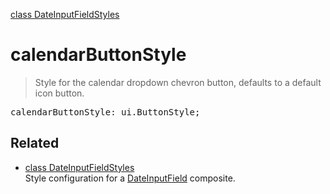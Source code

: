 [class DateInputFieldStyles](DateInputFieldStyles.md)

# calendarButtonStyle

> Style for the calendar dropdown chevron button, defaults to a default icon button.

<pre class="docgen_signature">calendarButtonStyle: ui.ButtonStyle;</pre>

## Related

- [<!--{ref:class}-->class DateInputFieldStyles](DateInputFieldStyles.md) \
    Style configuration for a [DateInputField](DateInputField.md) composite.
